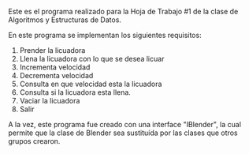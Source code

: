 
Este es el programa realizado para la Hoja de Trabajo #1 de la clase de Algoritmos y Estructuras de Datos.

En este programa se implementan los siguientes requisitos:
1. Prender la licuadora
2. Llena la licuadora con lo que se desea licuar
3. Incrementa velocidad
4. Decrementa velocidad
5. Consulta en que velocidad esta la licuadora
6. Consulta si la licuadora esta llena.
7. Vaciar la licuadora
8. Salir

A la vez, este programa fue creado con una interface "IBlender", la cual permite que la clase de Blender sea sustituída por las clases que otros grupos crearon.
